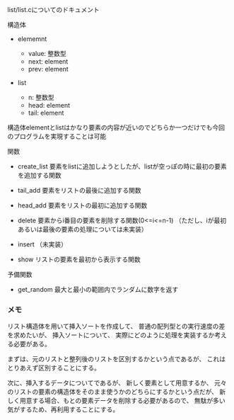 list/list.cについてのドキュメント

構造体
- elememnt
  - value: 整数型
  - next:  element
  - prev:  element

- list
  - n:     整数型
  - head:  element
  - tail:  element

構造体elementとlistはかなり要素の内容が近いのでどちらか一つだけでも今回のプログラムを実現することは可能

関数
- create_list
要素をlistに追加しようとしたが、listが空っぽの時に最初の要素を追加する関数

- tail_add
要素をリストの最後に追加する関数

- head_add
要素をリストの最初に追加する関数

- delete
要素からi番目の要素を削除する関数(0<=i<=n-1)
（ただし、iが最初あるいは最後の要素の処理については未実装）

- insert
（未実装）

- show
リストの要素を最初から表示する関数

予備関数
- get_random
最大と最小の範囲内でランダムに数字を返す


### メモ
リスト構造体を用いて挿入ソートを作成して、
普通の配列型との実行速度の差を求めたいが、
挿入ソートについて、
実際にどのように処理を実装するか考える必要がある。

まずは、元のリストと整列後のリストを区別するかという点であるが、
これはとりあえず区別することにする。

次に、挿入するデータについてであるが、
新しく要素として用意するか、
元々のリストの要素の構造体をそのまま使うかのどちらにするかという点だが、
新しく用意する場合、もとの要素データを削除する必要があるので、
無駄が多い気がするため、再利用することにする。
